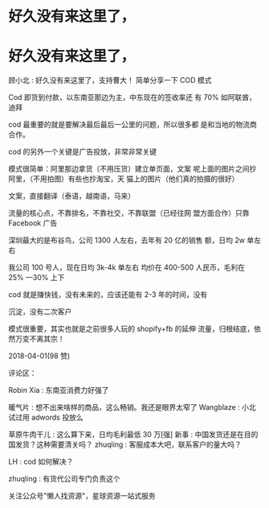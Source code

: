 # 好久没有来这里了，

# 好久没有来这里了，

顾小北 : 好久没有来这里了，支持曹大！ 简单分享一下 COD 模式

Cod 即货到付款，以东南亚那边为主，中东现在的签收率还 有 70% 如阿联酋，迪拜

cod 最重要的就是要解决最后最后一公里的问题，所以很多都 是和当地的物流商合作。

cod 的另外一个关键是广告投放，非常非常关键

模式很简单：阿里那边拿货（不用压货）建立单页面，文案 呢上面的图片之间抄阿里，（不用拍图）有些也抄淘宝，天 猫上的图片（他们真的拍摄的很好）

文案，直接翻译（泰语，越南语，马来）

流量的核心点，不靠排名，不靠社交，不靠联盟（已经往网 盟方面合作）只靠 Facebook 广告

深圳最大的是布谷鸟，公司 1300 人左右，去年有 20 亿的销售 额，日均 2w 单左右

我公司 100 号人，现在日均 3k-4k 单左右 均价在 400-500 人民币，毛利在 25% —30% 上下

cod 就是赚快钱，没有未来的，应该还能有 2-3 年的时间，没有

沉淀，没有二次客户

模式很重要，其实也就是之前很多人玩的 shopify+fb 的延伸 流量，归根结底，依然万变不离其宗！

2018-04-01(98 赞)

评论区：

Robin Xia : 东南亚消费力好强了

暖气片 : 想不出来啥样的商品，这么畅销。我还是眼界太窄了 Wangblaze : 小北试过用 adwords 投放么

草原牛肉干儿 : 这么算下来，日均毛利最低 30 万[强] 新事 : 中国发货还是在目的国发货？这种需要清关吗？ zhuqling : 客服成本大吧，联系客户的量大吗？

LH : cod 如何解决？

zhuqling : 有货代公司专门负责这个

关注公众号"懒人找资源"，星球资源一站式服务